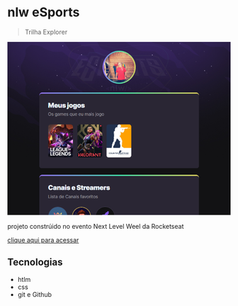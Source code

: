 
# nlw eSports

> Trilha Explorer

![preview](./.github/preview.png)

projeto constrúido no evento Next Level Weel da Rocketseat

[clique aqui para acessar](https://rochaariel.github.io/nlw-esports-week/)
## Tecnologias 

- htlm
- css
- git e Github



